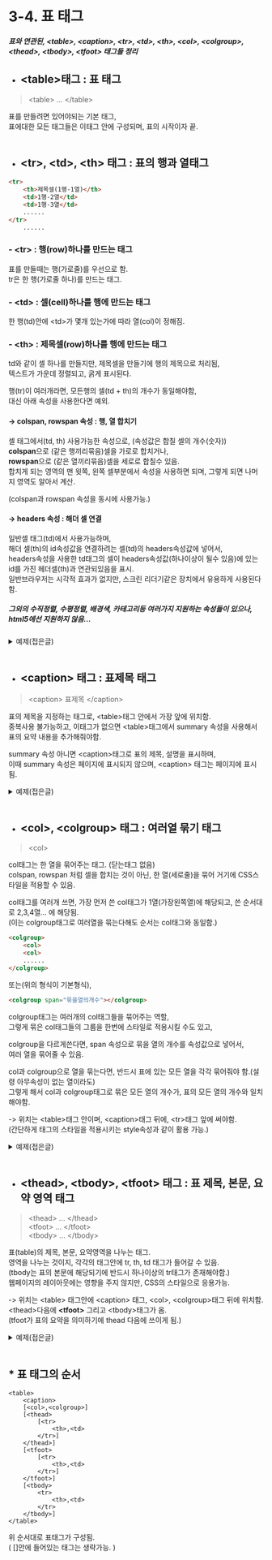 # 3-4. 표 태그
##### 표와 연관된, \<table>, \<caption>, \<tr>, \<td>, \<th>, \<col>, \<colgroup>, \<thead>, \<tbody>, \<tfoot> 태그들 정리

- ## \<table>태그 : 표 태그
> \<table> ... \</table>

표를 만들려면 있어야되는 기본 태그,  
표에대한 모든 태그들은 이태그 안에 구성되며, 표의 시작이자 끝.  
<br>
        
        
- ## \<tr>, \<td>, \<th> 태그 : 표의 행과 열태그

```html
<tr>
    <th>제목셀(1행-1열)</th>  
    <td>1행-2열</td>
    <td>1행-3열</td>
    ......
</tr>
    ......
```
### - \<tr> : 행(row)하나를 만드는 태그
표를 만들때는 행(가로줄)를 우선으로 함.  
tr은 한 행(가로줄 하나)를 만드는 태그.  

### - \<td> : 셀(cell)하나를 행에 만드는 태그
한 행(td)안에 \<td>가 몇개 있는가에 따라 열(col)이 정해짐.  

### - \<th> : 제목셀(row)하나를 행에 만드는 태그
td와 같이 셀 하나를 만들지만, 제목셀을 만들기에 행의 제목으로 처리됨,  
텍스트가 가운데 정렬되고, 굵게 표시된다.   

행(tr)이 여러개라면, 모든행의 셀(td + th)의 개수가 동일해야함,  
대신 아래 속성을 사용한다면 예외.

#### -> colspan, rowspan 속성 : 행, 열 합치기
셀 태그에서(td, th) 사용가능한 속성으로, (속성값은 합칠 셀의 개수(숫자))   
**colspan**으로 (같은 행끼리묶음)셀을 가로로 합치거나,  
**rowspan**으로 (같은 열끼리묶음)셀을 세로로 합칠수 있음.      
합치게 되는 영역의 맨 윗쪽, 왼쪽 셀부분에서 속성을 사용하면 되며, 그렇게 되면 나머지 영역도 알아서 계산.  

(colspan과 rowspan 속성을 동시에 사용가능.)

#### -> headers 속성 : 해더 셀 연결
일반셀 태그(td)에서 사용가능하며,  
해더 셀(th)의 id속성값을 연결하려는 셀(td)의 headers속성값에 넣어서,  
headers속성을 사용한 td태그의 셀이 headers속성값(하나이상이 될수 있음)에 있는 id를 가진 헤더셀(th)과 연관되있음을 표시.  
일반브라우저는 시각적 효과가 없지만, 스크린 리더기같은 장치에서 유용하게 사용된다함.  

##### 그외의 수직정렬, 수평정렬, 배경색, 카테고리등 여러가지 지원하는 속성들이 있으나, html5에선 지원하지 않음...  

<details>
  <summary>예제(접은글)</summary>
  
  ### 예제코드
  ```html
  <table>
      <tr>
          <th>태그</th>
          <th>tr</th>
          <th>td</th>
          <th>th</th>
      </tr>
      <tr>
          <th rowspan="2">설명</th>
          <td rowspan="2">행을 만드는 태그</td>
          <td colspan="2">셀을 만드는 태그</td>
      </tr>
      <tr>
          <td>일반셀</td>
          <td>제목셀</td>
      </tr>
  </table>
  ```

  ### 실행결과
  ![예제](https://user-images.githubusercontent.com/48408417/77408087-8347e500-6dfa-11ea-97d4-89401c09ac8f.png)
</details>
<br>


- ## \<caption> 태그 : 표제목 태그
> \<caption> 표제목 \</caption> 

표의 제목을 지정하는 태그로, \<table>태그 안에서 가장 앞에 위치함.  
중복사용 불가능하고, 이태그가 없으면 \<table>태그에서 summary 속성을 사용해서 표의 요약 내용을 추가해줘야함.  

summary 속성 아니면 \<caption>태그로 표의 제목, 설명을 표시하며,  
이때 summary 속성은 페이지에 표시되지 않으며, \<caption> 태그는 페이지에 표시됨.


<details>
  <summary>예제(접은글)</summary>
  
  ### 예제코드
  ```html
  <p>정의목록</p>
  <dl>
      <dt>정의</dt>
      <dd>그에대한 설명1</dd>
      <dd>그에대한 설명2</dd>
      <dt>다른정의</dt>
  </dl>
  ```

  ### 실행결과
  ![caption태그예제](https://user-images.githubusercontent.com/48408417/77388867-ae1f4280-6dd4-11ea-82ee-12557c0830c9.png)
</details>
<br>


- ## \<col>, \<colgroup> 태그 : 여러열 묶기 태그
> \<col>

col태그는 한 열을 묶어주는 태그. (닫는태그 없음)  
colspan, rowspan 처럼 셀을 합치는 것이 아닌, 한 열(세로줄)을 묶어 거기에 CSS스타일을 적용할 수 있음.  

col태그를 여러개 쓰면, 가장 먼저 쓴 col태그가 1열(가장왼쪽열)에 해당되고, 쓴 순서대로 2,3,4열... 에 해당됨.  
(이는 colgroup태그로 여러열을 묶는다해도 순서는 col태그와 동일함.)

```html
<colgroup>
    <col>
    <col>
    ......
</colgroup>
```
또는(위의 형식이 기본형식),  

```html    
<colgroup span="묶을열의개수"></colgroup>
```
colgroup태그는 여러개의 col태그들을 묶어주는 역할,  
그렇게 묶은 col태그들의 그룹을 한번에 스타일로 적용시킬 수도 있고,  

colgroup을 다르게쓴다면, span 속성으로 묶을 열의 개수를 속성값으로 넣어서,  
여러 열을 묶어줄 수 있음. 

col과 colgroup으로 열을 묶는다면, 반드시 표에 있는 모든 열을 각각 묶어줘야 함.(설령 아무속성이 없는 열이라도)   
그렇게 해서 col과 colgroup태그로 묶은 모든 열의 개수가, 표의 모든 열의 개수와 일치해야함.  

-> 위치는 \<table>태그 안이며, \<caption>태그 뒤에, \<tr>태그 앞에 써야함.   
(간단하게 태그의 스타일을 적용시키는 style속성과 같이 활용 가능.)
     

<details>
  <summary>예제(접은글)</summary>
  
  ### 예제코드
  ```html
  <table>
      <caption>표제목</caption>
      <col style="background:blue;">  <!-- 1열 묶음 (배경색:파랑색; 스타일 지정) -->
      <colgroup span="2" style="background:skyblue;"></colgroup>  <!-- 2~3열 묶음 (배경색:하늘색; 스타일 지정) -->
      <col>   <!-- 4열 묶음 (빈 스타일) -->
      <tr>
          <th>1행1열</th>
          <td>1행2열</td>
         <td>1행3열</td>
         <td>1행4열</td>
      </tr>
      <tr>
          <th>2행1열</th>
          <td>2행2열</td>
          <td>2행3열</td>
          <td>2행4열</td>
      </tr>
  </table>
  ```

  ### 실행결과
  ![col,colgroup태그예제](https://user-images.githubusercontent.com/48408417/77397918-dcf3e380-6de9-11ea-9365-b5d179573d1b.png)
</details>
<br>


- ## \<thead>, \<tbody>, \<tfoot> 태그 : 표 제목, 본문, 요약 영역 태그
> \<thead> ... \</thead>  
\<tfoot> ... \</tfoot>  
\<tbody> ... \</tbody>  

표(table)의 제목, 본문, 요약영역을 나누는 태그.  
영역을 나누는 것이지, 각각의 태그안에 tr, th, td 태그가 들어갈 수 있음.  
(tbody는 표의 본문에 해당되기에 반드시 하나이상의 tr태그가 존재해야함.)  
웹페이지의 레이아웃에는 영향을 주지 않지만, CSS의 스타일으로 응용가능.  

-> 위치는 \<table> 태그안에 \<caption> 태그, \<col>, \<colgroup>태그 뒤에 위치함.  
\<thead>다음에 **\<tfoot>** 그리고 \<tbody>태그가 옴.  
(tfoot가 표의 요약을 의미하기에 thead 다음에 쓰이게 됨.)     

<details>
  <summary>예제(접은글)</summary>
  
  ### 예제코드
  ```html
  <table>
      <caption>표제목</caption>
      <col style="background-color:gray;"> <!-- 1열 배경색:회색 -->
      <colgroup span="3"></colgroup>   <!-- 2~4열 빈스타일 -->
      <thead style="background-color:gray;">   <!-- thead 배경색:회색 -->
          <tr>
              <th>1열</th>
              <td>2열</td>
              <td>3열</td>
              <td>4열</td>
          </tr>
      </thead>
      <tfoot style="background-color:gray;">   <!-- tfoot 배경색:회색 -->
           <tr>
               <td colspan="4">표에대한 요약부분입니다.</td>
           </tr>
      </tfoot>
      <tr>
          <th>1행1열</th>
          <td>1행2열</td>
          <td>1행3열</td>
          <td>1행4열</td>
      </tr>
      <tr>
          <th>2행1열</th>
          <td>2행2열</td>
          <td>2행3열</td>
          <td>2행4열</td>
      </tr>
  </table>
  ```
  
  ### 실행결과
  ![표영역까지예제](https://user-images.githubusercontent.com/48408417/77399623-2560d080-6ded-11ea-9da4-d0896c16a971.png)
</details>
<br>

## * 표 태그의 순서

    <table>
        <caption>
        [<col>,<colgroup>]    
        [<thead>
            [<tr> 
                <th>,<td>
            </tr>]
        </thead>]
        [<tfoot>
            [<tr> 
                <th>,<td>
            </tr>]
        </tfoot>]
        [<tbody>
            <tr> 
                <th>,<td>
            </tr>
        </tbody>]        
    </table>
    
위 순서대로 표태그가 구성됨.  
( []안에 들어있는 태그는 생략가능. )
